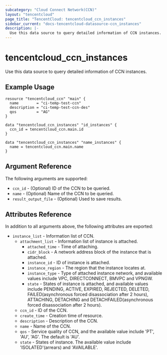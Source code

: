 ```yaml
---
subcategory: "Cloud Connect Network(CCN)"
layout: "tencentcloud"
page_title: "TencentCloud: tencentcloud_ccn_instances"
sidebar_current: "docs-tencentcloud-datasource-ccn_instances"
description: |-
  Use this data source to query detailed information of CCN instances.
---
```


# tencentcloud_ccn_instances

Use this data source to query detailed information of CCN instances.

## Example Usage

```hcl
resource "tencentcloud_ccn" "main" {
  name        = "ci-temp-test-ccn"
  description = "ci-temp-test-ccn-des"
  qos         = "AG"
}

data "tencentcloud_ccn_instances" "id_instances" {
  ccn_id = tencentcloud_ccn.main.id
}

data "tencentcloud_ccn_instances" "name_instances" {
  name = tencentcloud_ccn.main.name
}
```

## Argument Reference

The following arguments are supported:

* `ccn_id` - (Optional) ID of the CCN to be queried.
* `name` - (Optional) Name of the CCN to be queried.
* `result_output_file` - (Optional) Used to save results.

## Attributes Reference

In addition to all arguments above, the following attributes are exported:

* `instance_list` - Information list of CCN.
  * `attachment_list` - Information list of instance is attached.
    * `attached_time` - Time of attaching.
    * `cidr_block` - A network address block of the instance that is attached.
    * `instance_id` - ID of instance is attached.
    * `instance_region` - The region that the instance locates at.
    * `instance_type` - Type of attached instance network, and available values include VPC, DIRECTCONNECT, BMVPC and VPNGW.
    * `state` - States of instance is attached, and available values include PENDING, ACTIVE, EXPIRED, REJECTED, DELETED, FAILED(asynchronous forced disassociation after 2 hours), ATTACHING, DETACHING and DETACHFAILED(asynchronous forced disassociation after 2 hours).
  * `ccn_id` - ID of the CCN.
  * `create_time` - Creation time of resource.
  * `description` - Description of the CCN.
  * `name` - Name of the CCN.
  * `qos` - Service quality of CCN, and the available value include 'PT', 'AU', 'AG'. The default is 'AU'.
  * `state` - States of instance. The available value include 'ISOLATED'(arrears) and 'AVAILABLE'.


